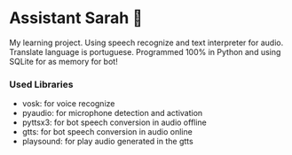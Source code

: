 # Assistant Sarah 🤩
My learning project. Using speech recognize and text interpreter for audio. Translate language is portuguese. Programmed 100% in Python and using SQLite for as memory for bot!

### Used Libraries
- vosk: for voice recognize
- pyaudio: for microphone detection and activation
- pyttsx3: for bot speech conversion in audio offline
- gtts: for bot speech conversion in audio online
- playsound: for play audio generated in the gtts